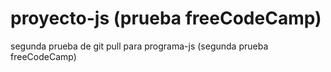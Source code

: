 # proyecto-js (prueba freeCodeCamp)
segunda prueba de git pull para programa-js (segunda prueba freeCodeCamp)
